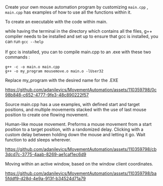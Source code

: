 Create your own mouse automation program by customizing ```main.cpp``` , ```main.cpp``` has examples of how to use all the functions within it.


To create an executable with the code within main.

while having the terminal in the directory which contains all the files, g++ compiler needs to be installed and set up 
to ensure that gcc is installed, you can run ```gcc --help```
<br /> <br />If gcc is installed, you can to compile main.cpp to an .exe with these two commands :
<br />
<br />```g++ -c -o main.o main.cpp``` 
<br />```g++ -o my_program mousemove.o main.o -lUser32``` 

Replace my_program with the desired name for the .EXE



https://github.com/adanilevics/MovementAutomation/assets/110359798/0c98b848-c652-4777-9fe3-48c890222f57



Source main.cpp has a use examples, with defined start and target positions, and multiple movements stacked with the use of last mouse position to create one flowing movement.

Human-like mouse movement. Preforms a mouse movement from a start position to a target position, with a randomized delay.
Clicking with a custom delay between holding down the mouse and letting it go.
Wait function to add sleeps wherever.

https://github.com/adanilevics/MovementAutomation/assets/110359798/cb3dcd7c-3775-4aab-8269-ae1caf1ec6d9

Moving within an active window, based on the window client coordinates.

https://github.com/adanilevics/MovementAutomation/assets/110359798/ba5fddf9-d28d-4e9a-913f-b34524d71a79





